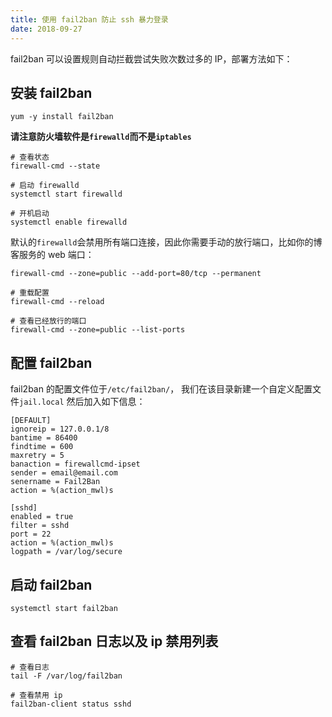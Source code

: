 ```yaml
---
title: 使用 fail2ban 防止 ssh 暴力登录
date: 2018-09-27
---
```



fail2ban 可以设置规则自动拦截尝试失败次数过多的 IP，部署方法如下：

<!-- more -->

## 安装 fail2ban
```shell
yum -y install fail2ban
```
**请注意防火墙软件是`firewalld`而不是`iptables`**

```shell
# 查看状态
firewall-cmd --state

# 启动 firewalld
systemctl start firewalld

# 开机启动
systemctl enable firewalld
```

默认的`firewalld`会禁用所有端口连接，因此你需要手动的放行端口，比如你的博客服务的 web 端口：
```shell
firewall-cmd --zone=public --add-port=80/tcp --permanent

# 重载配置
firewall-cmd --reload

# 查看已经放行的端口
firewall-cmd --zone=public --list-ports
```

## 配置 fail2ban

fail2ban 的配置文件位于`/etc/fail2ban/`， 我们在该目录新建一个自定义配置文件`jail.local`
然后加入如下信息：
```shell
[DEFAULT]
ignoreip = 127.0.0.1/8
bantime = 86400
findtime = 600
maxretry = 5
banaction = firewallcmd-ipset
sender = email@email.com
senername = Fail2Ban
action = %(action_mwl)s

[sshd]
enabled = true
filter = sshd
port = 22
action = %(action_mwl)s
logpath = /var/log/secure
```

## 启动 fail2ban

```shell
systemctl start fail2ban
```

## 查看 fail2ban 日志以及 ip 禁用列表
```shell
# 查看日志
tail -F /var/log/fail2ban

# 查看禁用 ip
fail2ban-client status sshd
```

